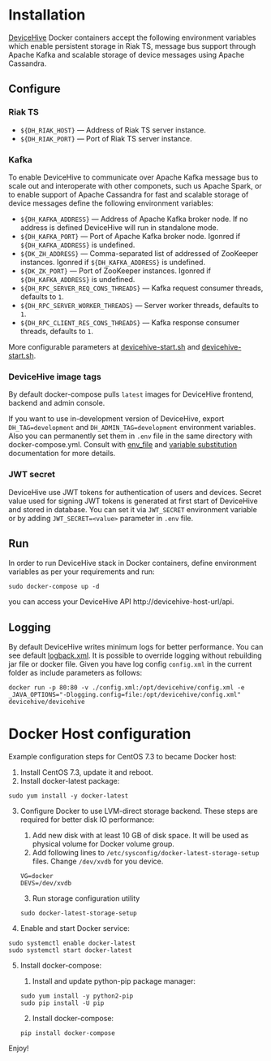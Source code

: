 # Installation
[DeviceHive](https://github.com/devicehive/devicehive-java-server) Docker containers accept the following environment variables which enable persistent storage in Riak TS, message bus support through Apache Kafka and scalable storage of device messages using Apache Cassandra.

## Configure 
### Riak TS
* ```${DH_RIAK_HOST}``` — Address of Riak TS server instance. 
* ```${DH_RIAK_PORT}``` — Port of Riak TS server instance.

### Kafka
To enable DeviceHive to communicate over Apache Kafka message bus to scale out and interoperate with other componets, such us Apache Spark, or to enable support of Apache Cassandra for fast and scalable storage of device messages define the following environment variables:
* ```${DH_KAFKA_ADDRESS}``` — Address of Apache Kafka broker node. If no address is defined DeviceHive will run in standalone mode.
* ```${DH_KAFKA_PORT}``` — Port of Apache Kafka broker node. Igonred if ```${DH_KAFKA_ADDRESS}``` is undefined.
* ```${DK_ZH_ADDRESS}``` — Comma-separated list of addressed of ZooKeeper instances. Igonred if ```${DH_KAFKA_ADDRESS}``` is undefined.
* ```${DK_ZK_PORT}``` — Port of ZooKeeper instances. Igonred if ```${DH_KAFKA_ADDRESS}``` is undefined.
* ```${DH_RPC_SERVER_REQ_CONS_THREADS}``` — Kafka request consumer threads, defaults to ```1```.
* ```${DH_RPC_SERVER_WORKER_THREADS}``` — Server worker threads, defaults to ```1```.
* ```${DH_RPC_CLIENT_RES_CONS_THREADS}``` — Kafka response consumer threads, defaults to ```1```.

More configurable parameters at [devicehive-start.sh](devicehive-frontend/devicehive-start.sh) and [devicehive-start.sh](devicehive-backend/devicehive-start.sh).

### DeviceHive image tags
By default docker-compose pulls `latest` images for DeviceHive frontend, backend and admin console.

If you want to use in-development version of DeviceHive, export `DH_TAG=development` and `DH_ADMIN_TAG=development` environment variables. Also you can permanently set them in `.env` file in the same directory with docker-compose.yml. Consult with [env_file](https://docs.docker.com/compose/compose-file/#env_file) and [variable substitution](https://docs.docker.com/compose/compose-file/#variable-substitution) documentation for more details.

### JWT secret
DeviceHive use JWT tokens for authentication of users and devices. Secret value used for signing JWT tokens is generated at first start of DeviceHive and stored in database. You can set it via `JWT_SECRET` environment variable or by adding `JWT_SECRET=<value>` parameter in `.env` file.

## Run
In order to run DeviceHive stack in Docker containers, define environment variables as per your requirements and run:
```
sudo docker-compose up -d
```
you can access your DeviceHive API http://devicehive-host-url/api. 

## Logging
By default DeviceHive writes minimum logs for better performance. You can see default [logback.xml](https://github.com/devicehive/devicehive-java-server/blob/development/src/main/resources/logback.xml).
It is possible to override logging without rebuilding jar file or docker file. Given you have log config `config.xml` in the current folder as include parameters as follows:
```
docker run -p 80:80 -v ./config.xml:/opt/devicehive/config.xml -e _JAVA_OPTIONS="-Dlogging.config=file:/opt/devicehive/config.xml" devicehive/devicehive
```

# Docker Host configuration
Example configuration steps for CentOS 7.3 to became Docker host:

1. Install CentOS 7.3, update it and reboot.
2. Install docker-latest package:
```
sudo yum install -y docker-latest
```
3. Configure Docker to use LVM-direct storage backend. These steps are required for better disk IO performance:

    1. Add new disk with at least 10 GB of disk space. It will be used as physical volume for Docker volume group.
    2. Add following lines to `/etc/sysconfig/docker-latest-storage-setup` files. Change `/dev/xvdb` for you device.
    ```
    VG=docker
    DEVS=/dev/xvdb
    ```
    3. Run storage configuration utility
    ```
    sudo docker-latest-storage-setup
    ```
4. Enable and start Docker service:
```
sudo systemctl enable docker-latest
sudo systemctl start docker-latest
```
5. Install docker-compose:

    1. Install and update python-pip package manager:
    ```
    sudo yum install -y python2-pip
    sudo pip install -U pip
    ```
    2.  Install docker-compose:
    ```
    pip install docker-compose
    ```

Enjoy!
